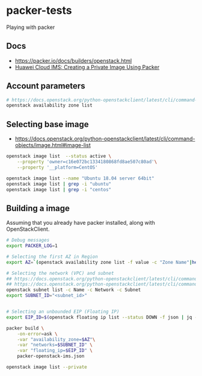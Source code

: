 # packer-tests
Playing with packer

## Docs
* https://packer.io/docs/builders/openstack.html
* [Huawei Cloud IMS: Creating a Private Image Using Packer](https://support.huaweicloud.com/intl/en-us/bestpractice-ims/ims_bp_0031.html)


## Account parameters
```bash
# https://docs.openstack.org/python-openstackclient/latest/cli/command-objects/availability-zone.html
openstack availability zone list
```

## Selecting base image

* https://docs.openstack.org/python-openstackclient/latest/cli/command-objects/image.html#image-list

```bash
openstack image list  --status active \
    --property 'owner=c16e072bc1334180868fd8ae507c80ad'\
    --property '__platform=CentOS'

openstack image list --name "Ubuntu 18.04 server 64bit"
openstack image list | grep -i "ubuntu"
openstack image list | grep -i "centos"
```

## Building a image

Assuming that you already have packer installed, along with OpenStackClient. 

```bash
# Debug messages
export PACKER_LOG=1

# Selecting the first AZ in Region
export AZ=`(openstack availability zone list -f value -c "Zone Name"|head -n 1)`

# Selecting the network (VPC) and subnet
## https://docs.openstack.org/python-openstackclient/latest/cli/command-objects/network.html#network-list
## https://docs.openstack.org/python-openstackclient/latest/cli/command-objects/subnet.html#subnet-list
openstack subnet list -c Name -c Network -c Subnet
export SUBNET_ID="<subnet_id>"


# Selecting an unbounded EIP (Floating IP)
export EIP_ID=$(openstack floating ip list --status DOWN -f json | jq -r .[0].ID)

packer build \
    -on-error=ask \
    -var "availability_zone=$AZ"\
    -var "networks=$SUBNET_ID" \
    -var "floating_ip=$EIP_ID" \
    packer-openstack-ims.json

openstack image list --private
```
